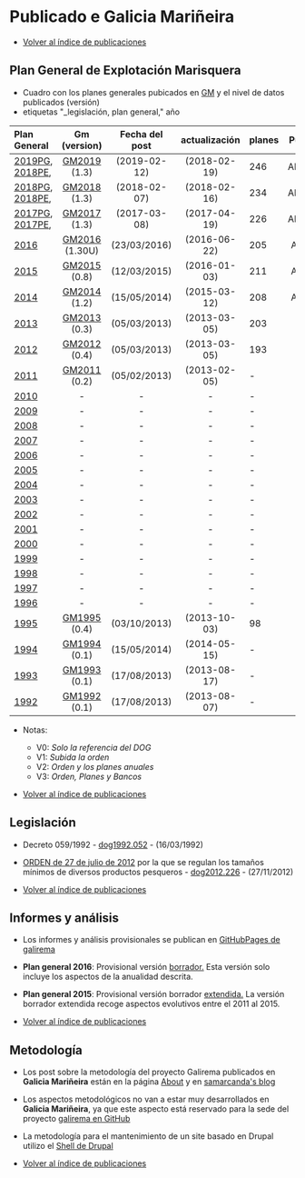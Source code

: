# Publicado e Galicia Mariñeira

* [Volver al índice de publicaciones](IndicePublicacion.md)

## Plan General de Explotación Marisquera

* Cuadro con los planes generales pubicados en [GM][] y el nivel de datos publicados (versión) 
* etiquetas "_legislación, plan general," año

| Plan General |Gm (version) | Fecha del post | actualización | planes | Publicados | Notas |
| :--------- | :-----------: | :------------: | :-----------: | :----- | :--------: | :---: |
| [2019PG][], [2018PE][], | [GM2019][] (1.3) | (2019-02-12) | (2018-02-19) | 246 | ABDFGHIJK | v2 
| [2018PG][], [2018PE][], | [GM2018][] (1.3) | (2018-02-07) | (2018-02-16) | 234 | ABDFGHIJK | v2 |
| [2017PG][], [2017PE][], | [GM2017][] (1.3) | (2017-03-08) | (2017-04-19) | 226 | ABDFGHIJK | V2 |
| [2016][] | [GM2016][] (1.30U) | (23/03/2016) | (2016-06-22) | 205 | ABDFGHIJ | V2 |
| [2015][] | [GM2015][] (0.8) | (12/03/2015) | (2016-01-03) | 211 | ABDFGHIJ | V2 |
| [2014][] | [GM2014][] (1.2) | (15/05/2014) | (2015-03-12) | 208 | ABDFGHIJ | V2 |
| [2013][] | [GM2013][] (0.3) | (05/03/2013) | (2013-03-05) | 203 | - | V1 |
| [2012][] | [GM2012][] (0.4) | (05/03/2013) | (2013-03-05) | 193 | - | V1 |
| [2011][] | [GM2011][] (0.2) | (05/02/2013) | (2013-02-05) | - | - | V0 |
| [2010][] | - | - | - | - | - | - |
| [2009][] | - | - | - | - | - | - |
| [2008][] | - | - | - | - | - | - |
| [2007][] | - | - | - | - | - | - |
| [2006][] | - | - | - | - | - | - |
| [2005][] | - | - | - | - | - | - |
| [2004][] | - | - | - | - | - | - |
| [2003][] | - | - | - | - | - | - |
| [2002][] | - | - | - | - | - | - |
| [2001][] | - | - | - | - | - | - |
| [2000][] | - | - | - | - | - | - |
| [1999][] | - | - | - | - | - | - |
| [1998][] | - | - | - | - | - | - |
| [1997][] | - | - | - | - | - | - |
| [1996][] | - | - | - | - | - | - |
| [1995][] | [GM1995][] (0.4) | (03/10/2013) | (2013-10-03) | 98 | - | V1 |
| [1994][] | [GM1994][] (0.1) | (15/05/2014) | (2014-05-15) | - | - | V0 |
| [1993][] | [GM1993][] (0.1) | (17/08/2013) | (2013-08-17) | - | - | V0 |
| [1992][] | [GM1992][] (0.1) | (17/08/2013) | (2013-08-07) | - | - | V0 |

* Notas:
	* V0: _Solo la referencia del DOG_
	* V1: _Subida la orden_
	* V2: _Orden y los planes anuales_
	* V3: _Orden, Planes y Bancos_

* [Volver al índice de publicaciones](IndicePublicacion.md)

## Legislación

* Decreto 059/1992 - [dog1992.052][] - (16/03/1992)
* [ORDEN de 27 de julio de 2012][] por la que se regulan los tamaños mínimos de diversos productos pesqueros - [dog2012.226][] - (27/11/2012)


* [Volver al índice de publicaciones](IndicePublicacion.md)

## Informes y análisis

* Los informes y análisis provisionales se publican en [GitHubPages de galirema](http://galirema.github.io/galirema/)

* __Plan general 2016__: Provisional versión [borrador.](http://galirema.github.io/galirema/info-pexma2016c.html) Esta versión solo incluye los aspectos de la anualidad descrita.

* __Plan general 2015__: Provisional versión borrador [extendida.](http://galirema.github.io/galirema/info-pexma2015L.html) La versión borrador extendida recoge aspectos evolutivos entre el 2011 al 2015.

* [Volver al índice de publicaciones](IndicePublicacion.md)

## Metodología

+ Los post sobre la metodología del proyecto Galirema publicados en __Galicia Mariñeira__ están en la página [About][] y en [samarcanda's blog][]

* Los aspectos metodológicos no van a estar muy desarrollados en __Galicia Mariñeira__, ya que este aspecto está reservado para la sede del proyecto [galirema en GitHub](https://goo.gl/SyCglx)

* La metodología para el mantenimiento de un site basado en Drupal utilizo el [Shell de Drupal](MantenimientoDrupal.md)


* [Volver al índice de publicaciones](IndicePublicacion.md)


 [GM]: http://www.galiciamarineira.info/
 [About]: http://www.galiciamarineira.info/about-us
 [samarcanda's blog]: http://www.galiciamarineira.info/blog/6



 [GM2019]: http://www.galiciamarineira.info/content/planes-general-y-espec%C3%ADficos-2019
 [GM2018]: http://www.galiciamarineira.info/content/planes-general-y-espec%C3%ADficos-2018
 [GM2017]: http://www.galiciamarineira.info/content/planes-general-y-espec%C3%ADficos-2017
 [GM2016]: http://www.galiciamarineira.info/content/plan-general-de-explotaci%C3%B3n-marisquera-2016
 [GM2015]: http://www.galiciamarineira.info/content/plan-general-de-explotaci%C3%B3n-marisquera-2015
 [GM2014]: http://www.galiciamarineira.info/content/plan-xeral-de-explotaci%C3%B3n-marisqueira-2014
 [GM2013]: http://www.galiciamarineira.info/content/plan-general-de-explotaci%C3%B3n-marisquera-2013
 [GM2012]: http://www.galiciamarineira.info/content/plan-general-de-explotaci%C3%B3n-marisquera-2012
 [GM2011]: http://www.galiciamarineira.info/content/plan-general-de-explotaci%C3%B3n-marisquera-2011
 [GM1995]: http://www.galiciamarineira.info/content/plan-general-de-explotaci%C3%B3n-marisquera-1995
 [GM1994]: http://www.galiciamarineira.info/content/plan-general-de-explotaci%C3%B3n-marisqueira-1994
 [GM1993]: http://www.galiciamarineira.info/content/plan-general-de-explotaci%C3%B3n-marisqueira-1993
 [GM1992]: http://www.galiciamarineira.info/content/plan-general-explotaci%C3%B3n-marisqueira-1992
 [ORDEN de 27 de julio de 2012]:  http://www.galiciamarineira.info/content/orden-de-27-de-julio-de-2012-por-la-que-se-regulan-los-tama%C3%B1os-m%C3%ADnimos-de-diversos-productos






 [2018PE]: https://goo.gl/SPqbUa
 [2019PG]: https://goo.gl/BJBdqe
 [2018PE]: https://goo.gl/XXVMqW
 [2018PG]: https://goo.gl/J2bJQz
 [2017PE]: https://goo.gl/zRFrC5
 [2017PG]: https://goo.gl/3sKsCv
 [2016]: http://goo.gl/itW4Z6
 [2015]: http://goo.gl/bFymd8
 [2014]: http://goo.gl/VtUs0k
 [2013]: http://goo.gl/cdfH7n
 [2012]: http://goo.gl/NghfZv
 [2011]: http://goo.gl/Oa71R
 [2010]: http://www.xunta.es/dog/Publicados/2009/20091231/Anuncio3BF4A_es.html
 [2009]: http://www.xunta.es/dog/Publicados/2008/20081231/Anuncio500E6_es.html
 [2008]: http://www.xunta.es/dog/Publicados/2008/20080103/AnuncioD4E_es.html
 [2007]: http://www.xunta.es/dog/Publicados/2007/20070116/Anuncio1B62_es.html
 [2006]: http://www.xunta.es/dog/Publicados/2006/20060112/Anuncio1A62_es.html
 [2005]: http://www.xunta.es/dog/Publicados/2005/20050110/Anuncio105E_es.html
 [2004]: http://www.xunta.es/dog/Publicados/2004/20040112/AnuncioECA_es.html
 [2003]: http://www.xunta.es/dog/Publicados/2003/20030108/AnuncioC62_es.html
 [2002]: http://www.xunta.es/dog/Publicados/2002/20020109/AnuncioD22_es.html
 [2001]: http://www.xunta.es/dog/Publicados/2001/20010104/AnuncioDBE_es.html
 [2000]: http://www.xunta.es/dog/Publicados/2000/20000105/Anuncio6BEA_es.html
 [1999]: http://www.xunta.es/dog/Publicados/1999/19990105/Anuncio11A8E_es.html
 [1998]: http://www.xunta.es/dog/Publicados/1998/19980108/Anuncio23BE_es.html
 [1997]: http://www.xunta.es/dog/Publicados/1997/19970103/AnuncioFC1E_es.html
 [1996]: http://www.xunta.es/dog/Publicados/1996/19960102/Anuncio211A_es.html
 [1995]: http://goo.gl/vo2BFf
 [1994]: http://goo.gl/LU9YVL
 [1993]: http://goo.gl/cHQCmB
 [1992]: http://goo.gl/djzDNc
 [dog1992.052]: http://www.xunta.es/dog/Publicados/1992/19920316/Anuncio627E_es.pdf
 [Decreto 059/1992gl]: http://www.xunta.es/dog/Publicados/1992/19920316/Anuncio1C9A6_gl.pdf
 [dog2012.226]: http://www.xunta.es/dog/Publicados/2012/20121127/AnuncioG0165-191112-0006_es.html


